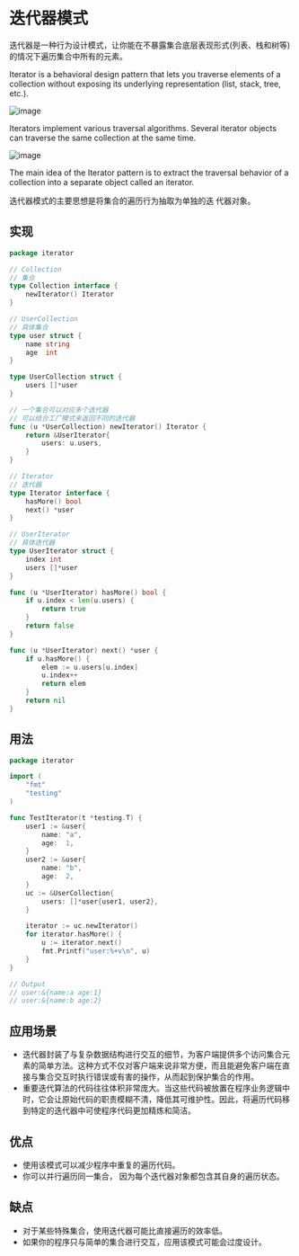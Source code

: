 # 迭代器模式

迭代器是一种行为设计模式，让你能在不暴露集合底层表现形式(列表、栈和树等)的情况下遍历集合中所有的元素。

Iterator is a behavioral design pattern that lets you traverse elements of a collection without exposing its underlying
representation (list, stack, tree, etc.).

![image](https://user-images.githubusercontent.com/65383410/165703393-790d4716-2153-4228-bda2-d8b72d65923d.png)

Iterators implement various traversal algorithms. Several iterator objects can traverse the same collection at the same
time.

![image](https://user-images.githubusercontent.com/65383410/165705777-3df019fa-32e1-4e62-823c-1c3941d7742c.png)

The main idea of the Iterator pattern is to extract the traversal behavior of a collection into a separate object called
an iterator.

迭代器模式的主要思想是将集合的遍历行为抽取为单独的迭 代器对象。

## 实现

```go
package iterator

// Collection
// 集合
type Collection interface {
	newIterator() Iterator
}

// UserCollection
// 具体集合
type user struct {
	name string
	age  int
}

type UserCollection struct {
	users []*user
}

// 一个集合可以对应多个迭代器
// 可以结合工厂模式来返回不同的迭代器
func (u *UserCollection) newIterator() Iterator {
	return &UserIterator{
		users: u.users,
	}
}

// Iterator
// 迭代器
type Iterator interface {
	hasMore() bool
	next() *user
}

// UserIterator
// 具体迭代器
type UserIterator struct {
	index int
	users []*user
}

func (u *UserIterator) hasMore() bool {
	if u.index < len(u.users) {
		return true
	}
	return false
}

func (u *UserIterator) next() *user {
	if u.hasMore() {
		elem := u.users[u.index]
		u.index++
		return elem
	}
	return nil
}

```

## 用法

```go
package iterator

import (
	"fmt"
	"testing"
)

func TestIterator(t *testing.T) {
	user1 := &user{
		name: "a",
		age:  1,
	}
	user2 := &user{
		name: "b",
		age:  2,
	}
	uc := &UserCollection{
		users: []*user{user1, user2},
	}

	iterator := uc.newIterator()
	for iterator.hasMore() {
		u := iterator.next()
		fmt.Printf("user:%+v\n", u)
	}
}

// Output
// user:&{name:a age:1}
// user:&{name:b age:2}
```

## 应用场景

- 迭代器封装了与复杂数据结构进行交互的细节，为客户端提供多个访问集合元素的简单方法。这种方式不仅对客户端来说非常方便，而且能避免客户端在直接与集合交互时执行错误或有害的操作，从而起到保护集合的作用。
- 重要迭代算法的代码往往体积非常庞大。当这些代码被放置在程序业务逻辑中时，它会让原始代码的职责模糊不清，降低其可维护性。因此，将遍历代码移到特定的迭代器中可使程序代码更加精炼和简洁。

## 优点

- 使用该模式可以减少程序中重复的遍历代码。
- 你可以并行遍历同一集合， 因为每个迭代器对象都包含其自身的遍历状态。

## 缺点

- 对于某些特殊集合，使用迭代器可能比直接遍历的效率低。
- 如果你的程序只与简单的集合进行交互，应用该模式可能会过度设计。
